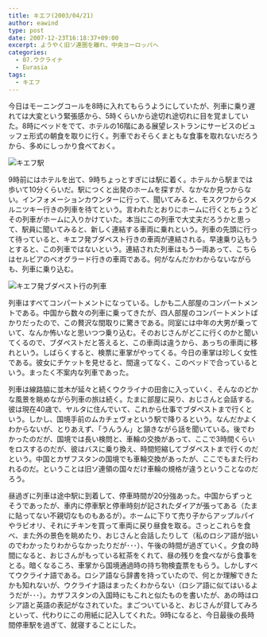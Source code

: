 ```yaml
---
title: キエフ(2003/04/21)
author: eawind
type: post
date: 2007-12-23T16:18:37+09:00
excerpt: ようやく旧ソ連圏を離れ、中央ヨーロッパへ
categories:
  - 07.ウクライナ
  - Eurasia
tags:
  - キエフ
---
```

今日はモーニングコールを8時に入れてもらうようにしていたが、列車に乗り遅れては大変という緊張感から、5時くらいから途切れ途切れに目を覚ましていた。8時にベッドをでて、ホテルの16階にある展望レストランにサービスのビュッフェ形式の朝食を取りに行く。列車でおそらくまともな食事を取れないだろうから、多めにしっかり食べておく。

![キエフ駅](/img/2007/12/200304211405161.jpg)

9時前にはホテルを出て、9時ちょっとすぎには駅に着く。ホテルから駅までは歩いて10分くらいだ。駅につくと出発のホームを探すが、なかなか見つからない。インフォメーションカウンターに行って、聞いてみると、モスクワからクメルニツキー行きの列車を待てという。言われたとおりにホームに行くとちょうどその列車がホームに入りかけていた。本当にこの列車で大丈夫だろうかと思って、駅員に聞いてみると、新しく連結する車両に乗れという。列車の先頭に行って待っていると、キエフ発ブダペスト行きの車両が連結される。早速乗り込もうとすると、この列車ではないという。連結された列車はもう一両あって、こちらはセルビアのベオグラード行きの車両である。何がなんだかわからないながらも、列車に乗り込む。

![キエフ発ブダペスト行の列車](/img/2007/12/200304211452541.jpg)

列車はすべてコンパートメントになっている。しかも二人部屋のコンパートメントである。中国から数々の列車に乗ってきたが、四人部屋のコンパートメントばかりだったので、この贅沢な間取りに驚きである。同室には中年の大男が乗っていて、なんか怖いなと思いつつ乗り込む。そのおじさんがどこに行くのかと聞いてくるので、ブダペストだと答えると、この車両は違うから、あっちの車両に移れという。しばらくすると、検票に車掌がやってくる。今日の車掌は珍しく女性である。彼女にチケットを見せると、間違ってなく、このベッドで合っているという。まったく不案内な列車であった。

列車は線路脇に並木が延々と続くウクライナの田舎に入っていく、そんなのどかな風景を眺めながら列車の旅は続く。たまに部屋に戻り、おじさんと会話する。彼は現在40歳で、ヤルタに住んでいて、これから仕事でブダペストまで行くという。しかし、国境手前のムカチェヴォという駅で降りるという。なんだかよくわからないが、とりあえず、「うんうん」と頷きながら話を聞いている。後でわかったのだが、国境では長い検問と、車輪の交換があって、ここで3時間くらいをロスするのだが、彼はバスに乗り換え、時間短縮してブダペストまで行くのだという。中国とカザフスタンの国境でも車輪交換があったが、ここでもまた行われるのだ。ということは旧ソ連領の国々だけ車輪の規格が違うということなのだろう。

昼過ぎに列車は途中駅に到着して、停車時間が20分強あった。中国からずっとそうであったが、車内に停車駅と停車時刻が記されたダイアが張ってある（たまに貼ってない不親切なものもあるが）。ホームに下りて売り子からアップルパイやラビオリ、それにチキンを買って車両に戻り昼食を取る。さっとこれらを食べ、また外の景色を眺めたり、おじさんと会話したりして（私のロシア語が拙いのでわかったりわからなかったりだが･･･）、午後の時間が過ぎていく。夕食の時間になると、おじさんがもっている紅茶をくれて、昼の残りを食べながら食事をとる。暗くなるころ、車掌から国境通過時の持ち物検査票をもらう。しかしすべてウクライナ語である。ロシア語なら辞書を持っていたので、何とか理解できたかも知れないが、ウクライナ語はまったくわからない（ロシア語に似てはいるようだが･･･）。カザフスタンの入国時にもこれと似たものを書いたが、あの時はロシア語と英語の表記がなされていた。まごついていると、おじさんが貸してみろといって、代わりにこの用紙に記入してくれた。9時になると、今日最後の長時間停車駅を過ぎて、就寝することにした。

